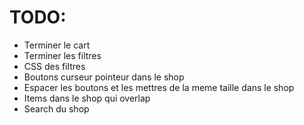 # TODO:
- Terminer le cart
- Terminer les filtres
- CSS des filtres
- Boutons curseur pointeur dans le shop
- Espacer les boutons et les mettres de la meme taille dans le shop
- Items dans le shop qui overlap
- Search du shop